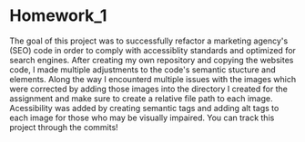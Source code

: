 # Homework_1
The goal of this project was to successfully refactor a marketing agency's (SEO) code in order to comply with accessiblity standards and optimized for search engines.
After creating my own repository and copying the websites code, I made multiple adjustments to the code's semantic stucture and elements. Along the way I encounterd
multiple issues with the images which were corrected by adding those images into the directory I created for the assignment and make sure to create a relative file path to each image. 
Acessibility was added by creating semantic tags and adding alt tags to each image for those who may be visually impaired. You can track this project through the commits!